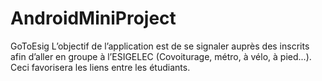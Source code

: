 # AndroidMiniProject
GoToEsig
L’objectif de l’application est de se signaler auprès des inscrits afin d’aller en groupe à l’ESIGELEC (Covoiturage, métro, à vélo, à pied...). Ceci favorisera les liens entre les étudiants.
